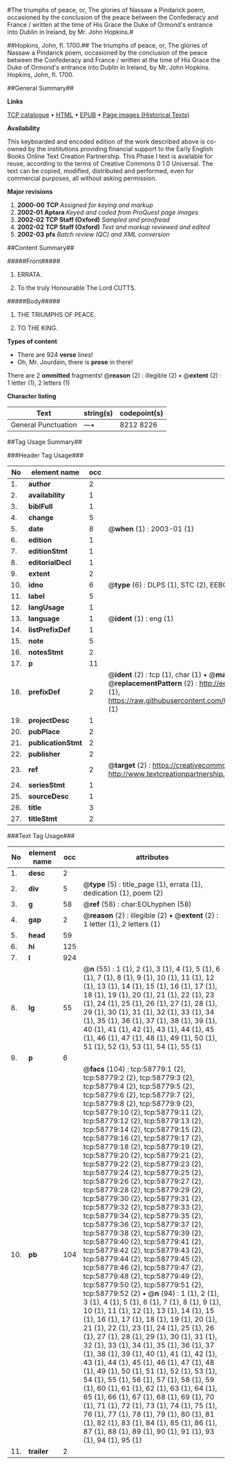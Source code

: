 #The triumphs of peace, or, The glories of Nassaw a Pindarick poem, occasioned by the conclusion of the peace between the Confederacy and France / written at the time of His Grace the Duke of Ormond's entrance into Dublin in Ireland, by Mr. John Hopkins.#

##Hopkins, John, fl. 1700.##
The triumphs of peace, or, The glories of Nassaw a Pindarick poem, occasioned by the conclusion of the peace between the Confederacy and France / written at the time of His Grace the Duke of Ormond's entrance into Dublin in Ireland, by Mr. John Hopkins.
Hopkins, John, fl. 1700.

##General Summary##

**Links**

[TCP catalogue](http://www.ota.ox.ac.uk/tcp/)  • 
[HTML](http://tei.it.ox.ac.uk/tcp/Texts-HTML/free/A44/A44449.html)  • 
[EPUB](http://tei.it.ox.ac.uk/tcp/Texts-EPUB/free/A44/A44449.epub) • 
[Page images (Historical Texts)](https://data.historicaltexts.jisc.ac.uk/view?pubId=eebo-12282645e&pageId=eebo-12282645e-58779-1)

**Availability**

This keyboarded and encoded edition of the
	       work described above is co-owned by the institutions
	       providing financial support to the Early English Books
	       Online Text Creation Partnership. This Phase I text is
	       available for reuse, according to the terms of Creative
	       Commons 0 1.0 Universal. The text can be copied,
	       modified, distributed and performed, even for
	       commercial purposes, all without asking permission.

**Major revisions**

1. __2000-00__ __TCP__ *Assigned for keying and markup*
1. __2002-01__ __Aptara__ *Keyed and coded from ProQuest page images*
1. __2002-02__ __TCP Staff (Oxford)__ *Sampled and proofread*
1. __2002-02__ __TCP Staff (Oxford)__ *Text and markup reviewed and edited*
1. __2002-03__ __pfs__ *Batch review (QC) and XML conversion*

##Content Summary##

#####Front#####

1. ERRATA.

1. To the truly Honourable
The Lord CUTTS.

#####Body#####

1. THE
TRIUMPHS
OF
PEACE.

1. TO THE
KING.

**Types of content**

  * There are 924 **verse** lines!
  * Oh, Mr. Jourdain, there is **prose** in there!

There are 2 **ommitted** fragments! 
 @__reason__ (2) : illegible (2)  •  @__extent__ (2) : 1 letter (1), 2 letters (1)

**Character listing**


|Text|string(s)|codepoint(s)|
|---|---|---|
|General Punctuation|—•|8212 8226|

##Tag Usage Summary##

###Header Tag Usage###

|No|element name|occ|attributes|
|---|---|---|---|
|1.|__author__|2||
|2.|__availability__|1||
|3.|__biblFull__|1||
|4.|__change__|5||
|5.|__date__|8| @__when__ (1) : 2003-01 (1)|
|6.|__edition__|1||
|7.|__editionStmt__|1||
|8.|__editorialDecl__|1||
|9.|__extent__|2||
|10.|__idno__|6| @__type__ (6) : DLPS (1), STC (2), EEBO-CITATION (1), OCLC (1), VID (1)|
|11.|__label__|5||
|12.|__langUsage__|1||
|13.|__language__|1| @__ident__ (1) : eng (1)|
|14.|__listPrefixDef__|1||
|15.|__note__|5||
|16.|__notesStmt__|2||
|17.|__p__|11||
|18.|__prefixDef__|2| @__ident__ (2) : tcp (1), char (1)  •  @__matchPattern__ (2) : ([0-9\-]+):([0-9IVX]+) (1), (.+) (1)  •  @__replacementPattern__ (2) : http://eebo.chadwyck.com/downloadtiff?vid=$1&page=$2 (1), https://raw.githubusercontent.com/textcreationpartnership/Texts/master/tcpchars.xml#$1 (1)|
|19.|__projectDesc__|1||
|20.|__pubPlace__|2||
|21.|__publicationStmt__|2||
|22.|__publisher__|2||
|23.|__ref__|2| @__target__ (2) : https://creativecommons.org/publicdomain/zero/1.0/ (1), http://www.textcreationpartnership.org/docs/. (1)|
|24.|__seriesStmt__|1||
|25.|__sourceDesc__|1||
|26.|__title__|3||
|27.|__titleStmt__|2||


###Text Tag Usage###

|No|element name|occ|attributes|
|---|---|---|---|
|1.|__desc__|2||
|2.|__div__|5| @__type__ (5) : title_page (1), errata (1), dedication (1), poem (2)|
|3.|__g__|58| @__ref__ (58) : char:EOLhyphen (58)|
|4.|__gap__|2| @__reason__ (2) : illegible (2)  •  @__extent__ (2) : 1 letter (1), 2 letters (1)|
|5.|__head__|59||
|6.|__hi__|125||
|7.|__l__|924||
|8.|__lg__|55| @__n__ (55) : 1 (1), 2 (1), 3 (1), 4 (1), 5 (1), 6 (1), 7 (1), 8 (1), 9 (1), 10 (1), 11 (1), 12 (1), 13 (1), 14 (1), 15 (1), 16 (1), 17 (1), 18 (1), 19 (1), 20 (1), 21 (1), 22 (1), 23 (1), 24 (1), 25 (1), 26 (1), 27 (1), 28 (1), 29 (1), 30 (1), 31 (1), 32 (1), 33 (1), 34 (1), 35 (1), 36 (1), 37 (1), 38 (1), 39 (1), 40 (1), 41 (1), 42 (1), 43 (1), 44 (1), 45 (1), 46 (1), 47 (1), 48 (1), 49 (1), 50 (1), 51 (1), 52 (1), 53 (1), 54 (1), 55 (1)|
|9.|__p__|6||
|10.|__pb__|104| @__facs__ (104) : tcp:58779:1 (2), tcp:58779:2 (2), tcp:58779:3 (2), tcp:58779:4 (2), tcp:58779:5 (2), tcp:58779:6 (2), tcp:58779:7 (2), tcp:58779:8 (2), tcp:58779:9 (2), tcp:58779:10 (2), tcp:58779:11 (2), tcp:58779:12 (2), tcp:58779:13 (2), tcp:58779:14 (2), tcp:58779:15 (2), tcp:58779:16 (2), tcp:58779:17 (2), tcp:58779:18 (2), tcp:58779:19 (2), tcp:58779:20 (2), tcp:58779:21 (2), tcp:58779:22 (2), tcp:58779:23 (2), tcp:58779:24 (2), tcp:58779:25 (2), tcp:58779:26 (2), tcp:58779:27 (2), tcp:58779:28 (2), tcp:58779:29 (2), tcp:58779:30 (2), tcp:58779:31 (2), tcp:58779:32 (2), tcp:58779:33 (2), tcp:58779:34 (2), tcp:58779:35 (2), tcp:58779:36 (2), tcp:58779:37 (2), tcp:58779:38 (2), tcp:58779:39 (2), tcp:58779:40 (2), tcp:58779:41 (2), tcp:58779:42 (2), tcp:58779:43 (2), tcp:58779:44 (2), tcp:58779:45 (2), tcp:58779:46 (2), tcp:58779:47 (2), tcp:58779:48 (2), tcp:58779:49 (2), tcp:58779:50 (2), tcp:58779:51 (2), tcp:58779:52 (2)  •  @__n__ (94) : 1 (1), 2 (1), 3 (1), 4 (1), 5 (1), 6 (1), 7 (1), 8 (1), 9 (1), 10 (1), 11 (1), 12 (1), 13 (1), 14 (1), 15 (1), 16 (1), 17 (1), 18 (1), 19 (1), 20 (1), 21 (1), 22 (1), 23 (1), 24 (1), 25 (1), 26 (1), 27 (1), 28 (1), 29 (1), 30 (1), 31 (1), 32 (1), 33 (1), 34 (1), 35 (1), 36 (1), 37 (1), 38 (1), 39 (1), 40 (1), 41 (1), 42 (1), 43 (1), 44 (1), 45 (1), 46 (1), 47 (1), 48 (1), 49 (1), 50 (1), 51 (1), 52 (1), 53 (1), 54 (1), 55 (1), 56 (1), 57 (1), 58 (1), 59 (1), 60 (1), 61 (1), 62 (1), 63 (1), 64 (1), 65 (1), 66 (1), 67 (1), 68 (1), 69 (1), 70 (1), 71 (1), 72 (1), 73 (1), 74 (1), 75 (1), 76 (1), 77 (1), 78 (1), 79 (1), 80 (1), 81 (1), 82 (1), 83 (1), 84 (1), 85 (1), 86 (1), 87 (1), 88 (1), 89 (1), 90 (1), 91 (1), 93 (1), 94 (1), 95 (1)|
|11.|__trailer__|2||
